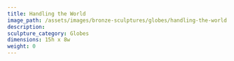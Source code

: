 ```yaml
---
title: Handling the World
image_path: /assets/images/bronze-sculptures/globes/handling-the-world.jpg
description:
sculpture_category: Globes
dimensions: 15h x 8w
weight: 0
---
```

